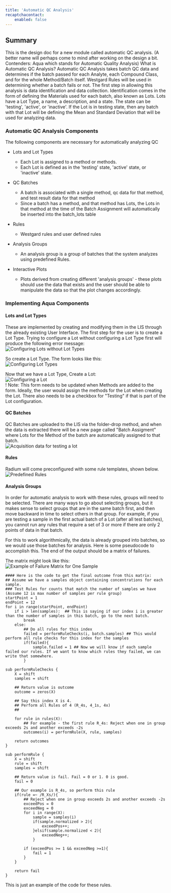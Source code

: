 ```yaml
---
title: 'Automatic QC Analysis'
recaptchacontact:
    enabled: false
---
```


## Summary
This is the design doc for a new module called automatic QC analysis. (A better name will perhaps come to mind after working on the design a bit. Contenders: Aqua which stands for Automatic Quality Analysis) What is Automatic QC Analysis? Automatic QC Analysis takes batch QC data and determines if the batch passed for each Analyte, each Compound Class, and for the whole Method/Batch itself. Westgard Rules will be used in determining whether a batch fails or not.
The first step in allowing this analysis is data identification and data collection. Identification comes in the form of defining the Materials used for each batch, also known as Lots. Lots have a Lot Type, a name, a description, and a state. The state can be 'testing', 'active', or 'inactive'. If the Lot is in testing state, then any batch with that Lot will be defining the Mean and Standard Deviation that will be used for analyzing data.

### Automatic QC Analysis Components
The following components are necessary for automatically analyzing QC
* Lots and Lot Types
	* Each Lot is assigned to a method or methods.
	* Each Lot is defined as in the 'testing' state, 'active' state, or 'inactive' state.  

* QC Batches  
  * A batch is associated with a single method, qc data for that method, and test result data for that method
  * Since a batch has a method, and that method has Lots, the Lots in that method at the time of the Batch Assignment will automatically be inserted into the batch_lots table  
  	
* Rules  
	* Westgard rules and user defined rules  
  
* Analysis Groups  
	* An analysis group is a group of batches that the system analyzes using predefined Rules.
	
* Interactive Plots
	* Plots derived from creating different 'analysis groups' - these plots should use the data that exists and the user should be able to manipulate the data so that the plot changes accordingly.

### Implementing Aqua Components
#### Lots and Lot Types
These are implemented by creating and modifying them in the LIS through the already existing User Interface.
The first step for the user is to create a Lot Type. Trying to configure a Lot without configuring a Lot Type first will produce the following error message:  
![Configuring Lots without Lot Types](https://docs.radiumlis.com/images/aqua/ConfiguringLots-NoLotTypes.PNG)  

So create a Lot Type. The form looks like this:  
![Configuring Lot Types](https://docs.radiumlis.com/images/aqua/ConfiguringLotTypes.PNG)  

Now that we have a Lot Type, Create a Lot:  
![Configuring a Lot](https://docs.radiumlis.com/images/aqua/ConfiguringLots-NoMethods.PNG)  
! Note: This form needs to be updated when Methods are added to the form. Ideally, the user would assign the methods for the Lot when creating the Lot. There also needs to be a checkbox for "Testing" if that is part of the Lot configuration.

#### QC Batches
QC Batches are uploaded to the LIS via the folder-drop method, and when the data is extracted there will be a new page called "Batch Assigment" where Lots for the Method of the batch are automatically assigned to that batch.  
![Acquisition data for testing a lot](https://docs.radiumlis.com/user/pages/images/Table1-AcquisitionDataForTestingLot.png)

#### Rules
Radium will come preconfigured with some rule templates, shown below.  
![Predefined Rules](https://docs.radiumlis.com/user/pages/images/aqua/Table3-PredefinedRules.png)  


#### Analysis Groups
In order for automatic analysis to work with these rules, groups will need to be selected. There are many ways to go about selecting groups, but it makes sense to select groups that are in the same batch first, and then move backward in time to select others in that group. For example, if you are testing a sample in the first actual batch of a Lot (after all test batches), you cannot run any rules that require a set of 3 or more if there are only 2 points of data in that batch. 

For this to work algorithmically, the data is already grouped into batches, so we would use those batches for analysis. Here is some  pseudocode to accomplish this. The end of the output should be a matrix of failures.

The matrix might look like this:  
![Example of Failure Matrix for One Sample](https://docs.radiumlis.com/user/pages/images/aqua/SampleFailureMatrixExample.png)  

	#### Here is the code to get the final outcome from this matrix:  
	## Assume we have a samples object containing concentrations for each sample.
    ### Test Rules for counts that match the number of samples we have (Assume 12 is max number of samples per rule group)
    startPoint = 1
    endPoint = 12
	for i in range(startPoint, endPoint)
        if i > len(samples):  ## This is saying if our index i is greater than the number of samples in this batch, go to the next batch.
            break
        else:
            ## Do all rules for this index
            failed = performRuleChecks(i, batch.samples) ## This would perform all rule checks for this index for the samples
            if(failed){
                sample.failed = 1 ## Now we will know if each sample failed our rules. If we want to know which rules they failed, we can write that somewhere.
            }

	sub performRuleChecks {
		X = shift
   		samples = shift
   
   		## Return value is outcome
   		outcome = zeros(X) 
        
		## Say this index X is 4.
        ## Perform all Rules of 4 (R_4s, 4_1s, 4x)
        ## 
        
   		for rule in rules(X):
			## For example - the first rule R_4s: Reject when one in group exceeds 2s and another exceeds -2s
            outcomes(i) = performRule(X, rule, samples)
            
        return outcomes
	}
    
    sub performRule {
    	X = shift
        rule = shift
        samples = shift
        
        ## Return value is fail. Fail = 0 or 1. 0 is good.
        fail = 0
        
        ## Our example is R_4s, so perform this rule
        if(rule =~ /R_Xs/){    
        	## Reject when one in group exceeds 2s and another exceeds -2s
            exceedPos = 0
            exceedNeg = 0
            for i in range(X):
            	sample = samples(i)
                if(sample.normalized > 2){
                	exceedPos++;
                }elsif(sample.normalized < 2){
                	exceedNeg++;
                }
            
            if (exceedPos >= 1 && exceedNeg >=1){
            	fail = 1
            }
        }
        
        return fail
    }

This is just an example of the code for these rules.